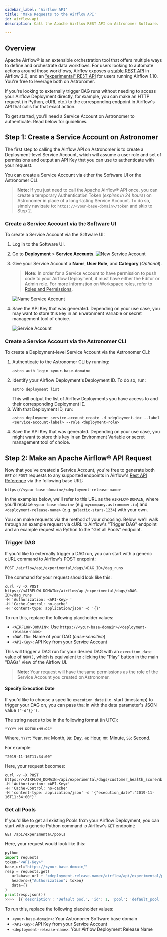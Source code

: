 ```yaml
---
sidebar_label: 'Airflow API'
title: 'Make Requests to the Airflow API'
id: airflow-api
description: Call the Apache Airflow REST API on Astronomer Software.

---
```


## Overview

Apache Airflow® is an extensible orchestration tool that offers multiple ways to define and orchestrate data workflows. For users looking to automate actions around those workflows, Airflow exposes a [stable REST API](https://airflow.apache.org/docs/apache-airflow/stable/stable-rest-api-ref.html) in Airflow 2.0, and an ["experimental" REST API](https://airflow.apache.org/docs/stable/rest-api-ref.html) for users running Airflow 1.10. You're free to leverage both on Astronomer.

If you're looking to externally trigger DAG runs without needing to access your Airflow Deployment directly, for example, you can make an HTTP request (in Python, cURL etc.) to the corresponding endpoint in Airflow's API that calls for that exact action.

To get started, you'll need a Service Account on Astronomer to authenticate. Read below for guidelines.

## Step 1: Create a Service Account on Astronomer

The first step to calling the Airflow API on Astronomer is to create a Deployment-level Service Account, which will assume a user role and set of permissions and output an API Key that you can use to authenticate with your request.

You can create a Service Account via either the Software UI or the Astronomer CLI.

> **Note:** If you just need to call the Apache Airflow® API once, you can create a temporary Authentication Token (_expires in 24 hours_) on Astronomer in place of a long-lasting Service Account. To do so, simply navigate to: `https://<your-base-domain>/token` and skip to Step 2.

### Create a Service Account via the Software UI

To create a Service Account via the Software UI:

1. Log in to the Software UI.
2. Go to **Deployment** > **Service Accounts**.
   ![New Service Account](/img/software/ci-cd-new-service-account.png)
3. Give your Service Account a **Name**, **User Role**, and **Category** (_Optional_).
   > **Note:** In order for a Service Account to have permission to push code to your Airflow Deployment, it must have either the Editor or Admin role. For more information on Workspace roles, refer to [Roles and Permissions](workspace-permissions.md).

   ![Name Service Account](/img/software/ci-cd-name-service-account.png)
4. Save the API Key that was generated. Depending on your use case, you may want to store this key in an Environment Variable or secret management tool of choice.

   ![Service Account](/img/software/ci-cd-api-key.png)

### Create a Service Account via the Astronomer CLI

To create a Deployment-level Service Account via the Astronomer CLI:

1. Authenticate to the Astronomer CLI by running:
   ```
   astro auth login <your-base-domain>
   ```
2. Identify your Airflow Deployment's Deployment ID. To do so, run:
   ```
   astro deployment list
   ```
   This will output the list of Airflow Deployments you have access to and their corresponding Deployment ID.
3. With that Deployment ID, run:
   ```
   astro deployment service-account create -d <deployment-id> --label <service-account-label> --role <deployment-role>
   ```
4.  Save the API Key that was generated. Depending on your use case, you might want to store this key in an Environment Variable or secret management tool of choice.

## Step 2: Make an Apache Airflow® API Request

Now that you've created a Service Account, you're free to generate both `GET` or `POST` requests to any supported endpoints in Airflow's [Rest API Reference](https://airflow.apache.org/docs/stable/rest-api-ref.html) via the following base URL:

```
https://<your-base-domain>/<deployment-release-name>
```

In the examples below, we'll refer to this URL as the `AIRFLOW-DOMAIN`, where you'll replace `<your-base-domain>` (e.g. `mycompany.astronomer.io`) and `<deployment-release-name>` (e.g. `galactic-stars-1234`) with your own.

You can make requests via the method of your choosing. Below, we'll walk through an example request via cURL to Airflow's "Trigger DAG" endpoint and an example request via Python to the "Get all Pools" endpoint.

### Trigger DAG

If you'd like to externally trigger a DAG run, you can start with a generic cURL command to Airflow's POST endpoint:

```
POST /airflow/api/experimental/dags/<DAG_ID>/dag_runs
```

The command for your request should look like this:

```
curl -v -X POST
https://<AIRFLOW-DOMAIN>/airflow/api/experimental/dags/<DAG-ID>/dag_runs
-H 'Authorization: <API-Key> '
-H 'Cache-Control: no-cache'
-H 'content-type: application/json' -d '{}'
```

To run this, replace the following placeholder values:

- `<AIRFLOW-DOMAIN>`: Use `https://<your-base-domain>/<deployment-release-name>`
- `<DAG-ID>`: Name of your DAG (_case-sensitive_)
- `<API-Key>`: API Key from your Service Account

This will trigger a DAG run for your desired DAG with an `execution_date` value of `NOW()`, which is equivalent to clicking the "Play" button in the main "DAGs" view of the Airflow UI.

> **Note:** Your request will have the same permissions as the role of the Service Account you created on Astronomer.

#### Specify Execution Date

If you'd like to choose a specific `execution_date` (i.e. start timestamp) to trigger your DAG on, you can pass that in with the data parameter's JSON value `("-d'{}')`.

The string needs to be in the following format (in UTC):

```
"YYYY-MM-DDTHH:MM:SS"
```

Where, `YYYY`: Year, `MM`: Month, `DD`: Day, `HH`: Hour, `MM`: Minute, `SS`: Second.

For example:

```
"2019-11-16T11:34:00"
```

Here, your request becomes:

```
curl -v -X POST
https://<AIRFLOW_DOMAIN>/api/experimental/dags/customer_health_score/dag_runs
-H 'Authorization: <API-Key>'
-H 'Cache-Control: no-cache'
-H 'content-type: application/json' -d '{"execution_date":"2019-11-16T11:34:00"}'
```

### Get all Pools

If you'd like to get all existing Pools from your Airflow Deployment, you can start with a generic Python command to Airflow's `GET` endpoint:

```
GET /api/experimental/pools
```

Here, your request would look like this:

```python
python
import requests
token="<API-Key>"
base_url="https://<your-base-domain/"
resp = requests.get(
   url=base_url + "<deployment-release-name>/airflow/api/experimental/pools",
   headers={"Authorization": token},
   data={}
)
print(resp.json())
>>>>  [{'description': 'Default pool', 'id': 1, 'pool': 'default_pool', 'slots': 128}]
```

To run this, replace the following placeholder values:

- `<your-base-domain>`: Your Astronomer Software base domain
- `<API-Key>`: API Key from your Service Account
- `<deployment-release-name>`: Your Airflow Deployment Release Name
